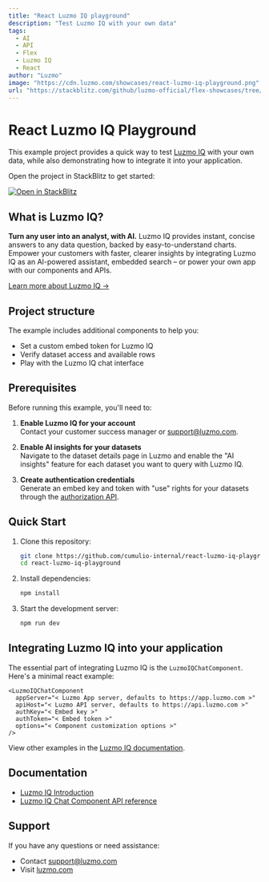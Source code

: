 ```yaml
---
title: "React Luzmo IQ playground"
description: "Test Luzmo IQ with your own data"
tags:
  - AI
  - API
  - Flex
  - Luzmo IQ
  - React
author: "Luzmo"
image: "https://cdn.luzmo.com/showcases/react-luzmo-iq-playground.png"
url: "https://stackblitz.com/github/luzmo-official/flex-showcases/tree/main/react-luzmo-iq-playground?embed=1&file=README.md&hideNavigation=1&view=preview"
---
```


# React Luzmo IQ Playground

This example project provides a quick way to test [Luzmo IQ](https://www.luzmo.com/iq) with your own data, while also demonstrating how to integrate it into your application.

Open the project in StackBlitz to get started:

[![Open in StackBlitz](https://developer.stackblitz.com/img/open_in_stackblitz.svg)](https://stackblitz.com/github/luzmo-official/flex-showcases/tree/main/react-luzmo-iq-playground?embed=1&file=README.md&hideNavigation=1&view=preview)

## What is Luzmo IQ?

**Turn any user into an analyst, with AI.**
Luzmo IQ provides instant, concise answers to any data question, backed by easy-to-understand charts. Empower your customers with faster, clearer insights by integrating Luzmo IQ as an AI-powered assistant, embedded search – or power your own app with our components and APIs.

[Learn more about Luzmo IQ →](https://www.luzmo.com/iq)

## Project structure

The example includes additional components to help you:

- Set a custom embed token for Luzmo IQ
- Verify dataset access and available rows
- Play with the Luzmo IQ chat interface

## Prerequisites

Before running this example, you'll need to:

1. **Enable Luzmo IQ for your account**\
   Contact your customer success manager or [support@luzmo.com](mailto:support@luzmo.com).

2. **Enable AI insights for your datasets**\
   Navigate to the dataset details page in Luzmo and enable the "AI insights" feature for each dataset you want to query with Luzmo IQ.

3. **Create authentication credentials**\
   Generate an embed key and token with "use" rights for your datasets through the [authorization API](https://developer.luzmo.com/api/createAuthorization).

## Quick Start

1. Clone this repository:

   ```bash
   git clone https://github.com/cumulio-internal/react-luzmo-iq-playground.git
   cd react-luzmo-iq-playground
   ```

2. Install dependencies:

   ```bash
   npm install
   ```

3. Start the development server:

   ```bash
   npm run dev
   ```

## Integrating Luzmo IQ into your application

The essential part of integrating Luzmo IQ is the `LuzmoIQChatComponent`. Here's a minimal react example:

```
<LuzmoIQChatComponent
  appServer="< Luzmo App server, defaults to https://app.luzmo.com >"
  apiHost="< Luzmo API server, defaults to https://api.luzmo.com >"
  authKey="< Embed key >"
  authToken="< Embed token >"
  options="< Component customization options >"
/>
```

View other examples in the [Luzmo IQ documentation](https://developer.luzmo.com/guide/iq--introduction).

## Documentation

- [Luzmo IQ Introduction](https://developer.luzmo.com/guide/iq--introduction)
- [Luzmo IQ Chat Component API reference](https://developer.luzmo.com/guide/iq--chat-component-api)

## Support

If you have any questions or need assistance:

- Contact [support@luzmo.com](mailto:support@luzmo.com)
- Visit [luzmo.com](https://www.luzmo.com)
